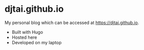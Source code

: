# djtai.github.io

My personal blog which can be accessed at <https://djtai.github.io>.

- Built with Hugo
- Hosted here
- Developed on my laptop

